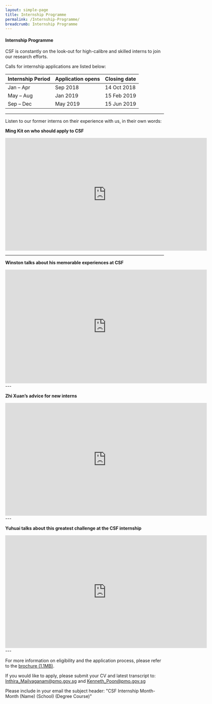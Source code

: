 ```yaml
---
layout: simple-page
title: Internship Programme
permalink: /Internship-Programme/
breadcrumb: Internship Programme
---
```




#### **Internship Programme**

CSF is constantly on the look-out for high-calibre and skilled interns to join our research efforts. 

Calls for internship applications are listed below:

| Internship Period  | Application opens | Closing date |
| ------------- | ------------- | ------------- |
| Jan – Apr  | Sep 2018  | 14 Oct 2018  |
| May – Aug  | Jan 2019  | 15 Feb 2019  |
| Sep – Dec  | May 2019  | 15 Jun 2019  |

---  

Listen to our former interns on their experience with us, in their own words:

**Ming Kit on who should apply to CSF**   

<div class="video-responsive">
<iframe src="https://player.vimeo.com/video/185296342" width="640" height="357" frameborder="0" webkitallowfullscreen mozallowfullscreen allowfullscreen></iframe></div>


---

**Winston talks about his memorable experiences at CSF** 
<div class="video-responsive">
<iframe src="https://player.vimeo.com/video/194625983" width="640" height="360" frameborder="0" allowfullscreen></iframe>
</div>
---

**Zhi Xuan’s advice for new interns**  
<div class="video-responsive">
<iframe src="https://player.vimeo.com/video/185298228" width="640" height="357" frameborder="0" allowfullscreen></iframe> 
</div>
---

**Yuhuai talks about this greatest challenge at the CSF internship**  
<div class="video-responsive">
<iframe src="https://player.vimeo.com/video/185292860" width="640" height="357" frameborder="0" allowfullscreen></iframe>  
</div>
---

For more information on eligibility and the application process, please refer to the [brochure (1.1MB)](https://github.com/isomerpages/isomerpages-csf/raw/master/files/media-centre/internship-programme-2019-brochure.pdf). 

If you would like to apply, please submit your CV and latest transcript to: [Inthira_Mailvaganam@pmo.gov.sg](mailto:Inthira_Mailvaganam@pmo.gov.sg) and [Kenneth_Poon@pmo.gov.sg](mailto:Kenneth_Poon@pmo.gov.sg)

Please include in your email the subject header: 
"CSF Internship Month-Month (Name) (School) (Degree Course)"
